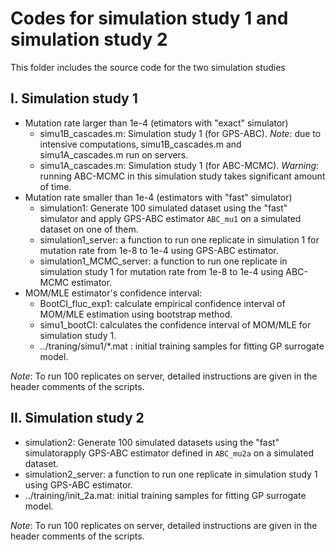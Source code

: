 # Codes for simulation study 1 and simulation study 2
This folder includes the source code for the two simulation studies

## I. Simulation study 1
* Mutation rate larger than 1e-4 (etimators with "exact" simulator)
    * simu1B_cascades.m: Simulation study 1 (for GPS-ABC). *Note*: due to intensive computations, simu1B_cascades.m and simu1A_cascades.m run on servers. 
    * simu1A_cascades.m: Simulation study 1 (for ABC-MCMC). *Warning*: running ABC-MCMC in this simulation study takes significant amount of time.
* Mutation rate smaller than 1e-4 (estimators with "fast" simulator)
    * simulation1: Generate 100 simulated dataset using the "fast" simulator and apply GPS-ABC estimator `ABC_mu1` on a simulated dataset on one of them.
    * simulation1_server: a function to run one replicate in simulation 1 for mutation rate from 1e-8 to 1e-4 using GPS-ABC estimator.
    * simulation1_MCMC_server: a function to run one replicate in simulation study 1 for mutation rate from 1e-8 to 1e-4 using ABC-MCMC estimator.
* MOM/MLE estimator's confidence interval:
    * BootCI_fluc_exp1: calculate empirical confidence interval of MOM/MLE estimation using bootstrap method.
    * simu1_bootCI: calculates the confidence interval of MOM/MLE for simulation study 1.
    * ../traning/simu1/*.mat : initial training samples for fitting GP surrogate model.

*Note*: To run 100 replicates on server, detailed instructions are given in the header comments of the scripts.

## II. Simulation study 2
* simulation2: Generate 100 simulated datasets using the "fast" simulatorapply GPS-ABC estimator defined in `ABC_mu2a` on a simulated dataset.
* simulation2_server: a function to run one replicate in simulation study 1 using GPS-ABC estimator.
* ../training/init_2a.mat: initial training samples for fitting GP surrogate model.

*Note*: To run 100 replicates on server, detailed instructions are given in the header comments of the scripts.
